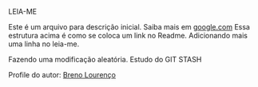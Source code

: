 LEIA-ME

Este é um arquivo para descrição inicial.
Saiba mais em [google.com](http://www.google.com)
Essa estrutura acima é como se coloca um link no Readme.
Adicionando mais uma linha no leia-me.

Fazendo uma modificação aleatória. Estudo do GIT STASH

Profile do autor: [Breno Lourenço](http://www.google.com)
